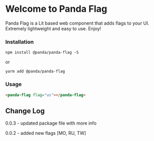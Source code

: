 # Welcome to Panda Flag
Panda Flag is a Lit based web component that adds flags to your UI. Extremely lightweight and easy to use.
Enjoy!

### Installation
```npm install @panda/panda-flag -S```

or 

```yarm add @panda/panda-flag```

### Usage

```html
<panda-flag flag="us"></panda-flag>
```

## Change Log

0.0.3 - updated package file with more info

0.0.2 - added new flags [MO, RU, TW]